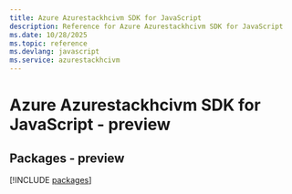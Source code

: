 ```yaml
---
title: Azure Azurestackhcivm SDK for JavaScript
description: Reference for Azure Azurestackhcivm SDK for JavaScript
ms.date: 10/28/2025
ms.topic: reference
ms.devlang: javascript
ms.service: azurestackhcivm
---
```

# Azure Azurestackhcivm SDK for JavaScript - preview
## Packages - preview
[!INCLUDE [packages](azurestackhcivm-index.md)]